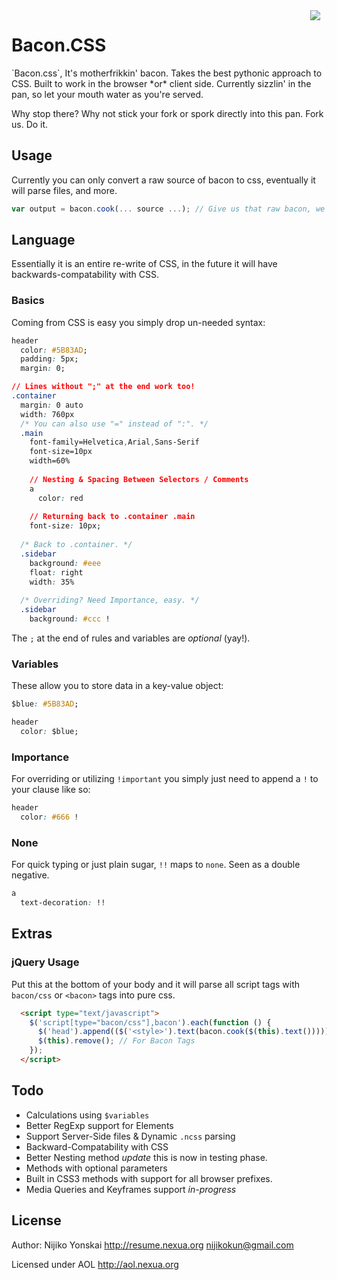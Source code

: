 <img src="https://a248.e.akamai.net/camo.github.com/4aa62afaa0449ae91e4cb975202b45146bff4292/687474703a2f2f696d61676573332e77696b69612e6e6f636f6f6b69652e6e65742f5f5f636232303130303830323133323035372f72657374617572616e74636974792f696d616765732f617263686976652f662f66362f3230313130353137313531333438214261636f6e2e706e67" align="right" style="margin: 0 10px" />
<h1>Bacon.CSS</h1>
`Bacon.css`, It's motherfrikkin' bacon. Takes the best pythonic approach to CSS. 
Built to work in the browser *or* client side. Currently sizzlin' in the pan, so let your mouth water as you're served.

Why stop there? Why not stick your fork or spork directly into this pan. Fork us. Do it.

## Usage
Currently you can only convert a raw source of bacon to css, eventually it will parse files, and more.

``` js
var output = bacon.cook(... source ...); // Give us that raw bacon, we'll serve it up nice, and hot.
```

## Language
Essentially it is an entire re-write of CSS, in the future it will have backwards-compatability with CSS.

### Basics
Coming from CSS is easy you simply drop un-needed syntax:

``` css
header
  color: #5B83AD;
  padding: 5px;
  margin: 0;

// Lines without ";" at the end work too!
.container
  margin: 0 auto
  width: 760px
  /* You can also use "=" instead of ":". */
  .main
    font-family=Helvetica,Arial,Sans-Serif
    font-size=10px
    width=60%
    
    // Nesting & Spacing Between Selectors / Comments
    a
      color: red
    
    // Returning back to .container .main
    font-size: 10px;
  
  /* Back to .container. */
  .sidebar
    background: #eee
    float: right
    width: 35%
    
  /* Overriding? Need Importance, easy. */
  .sidebar
    background: #ccc !
```

The `;` at the end of rules and variables are *optional* (yay!).

### Variables
These allow you to store data in a key-value object:

``` css
$blue: #5B83AD;

header
  color: $blue;
```

### Importance
For overriding or utilizing `!important` you simply just need to append a `!` to your clause like so:

``` css
header
  color: #666 !
```

### None
For quick typing or just plain sugar, `!!` maps to `none`. Seen as a double negative.

``` css
a
  text-decoration: !!
```

## Extras

### jQuery Usage

Put this at the bottom of your body and it will parse all script tags with `bacon/css` or `<bacon>` tags into pure css.

``` html
  <script type="text/javascript">
    $('script[type="bacon/css"],bacon').each(function () {
      $('head').append(($('<style>').text(bacon.cook($(this).text()))));
      $(this).remove(); // For Bacon Tags
    });
  </script>
```

## Todo
- Calculations using `$variables`
- Better RegExp support for Elements
- Support Server-Side files & Dynamic `.ncss` parsing
- Backward-Compatability with CSS
- Better Nesting method *update* this is now in testing phase.
- Methods with optional parameters
- Built in CSS3 methods with support for all browser prefixes.
- Media Queries and Keyframes support *in-progress*

## License
Author: Nijiko Yonskai <http://resume.nexua.org> <nijikokun@gmail.com>

Licensed under AOL <http://aol.nexua.org>